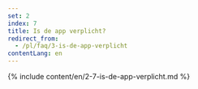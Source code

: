 ```yaml
---
set: 2
index: 7
title: Is de app verplicht?
redirect_from: 
  - /pl/faq/3-is-de-app-verplicht
contentLang: en
---
```

{% include content/en/2-7-is-de-app-verplicht.md %}

